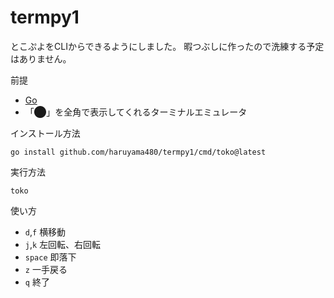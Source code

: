 # termpy1

とこぷよをCLIからできるようにしました。
暇つぶしに作ったので洗練する予定はありません。

前提
- [Go](https://go.dev/doc/install)
- 「⬤」を全角で表示してくれるターミナルエミュレータ

インストール方法
```
go install github.com/haruyama480/termpy1/cmd/toko@latest
```

実行方法
```
toko
```

使い方
- `d`,`f` 横移動
- `j`,`k` 左回転、右回転
- `space` 即落下
- `z` 一手戻る
- `q` 終了
